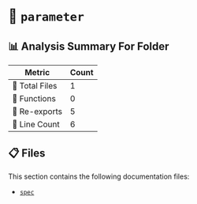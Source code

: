 # 📁 `parameter`

## 📊 Analysis Summary For Folder

| Metric | Count |
|--------|-------|
| 📁 Total Files | 1 |
| 🔧 Functions | 0 |
| 🔄 Re-exports | 5 |
| 🔢 Line Count | 6 |


## 📋 Files

This section contains the following documentation files:

- [`spec`](./spec.md)